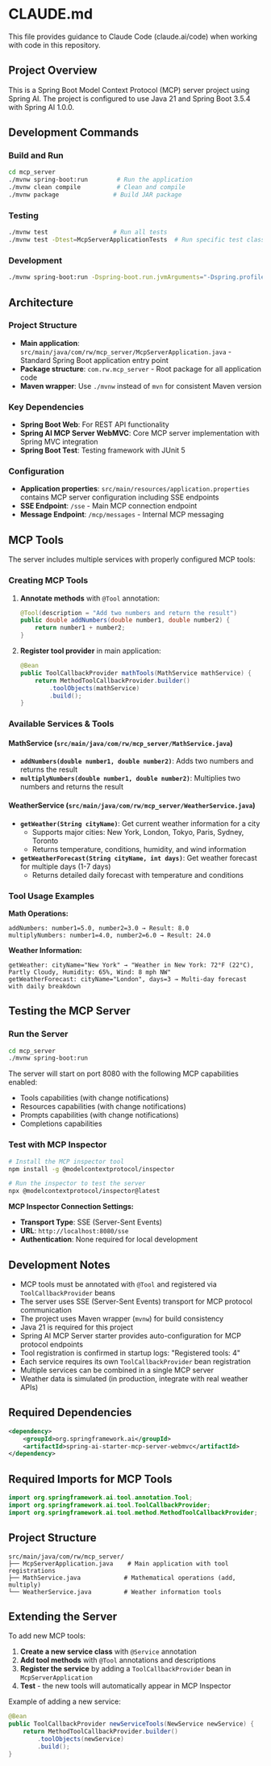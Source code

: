 # CLAUDE.md

This file provides guidance to Claude Code (claude.ai/code) when working with code in this repository.

## Project Overview

This is a Spring Boot Model Context Protocol (MCP) server project using Spring AI. The project is configured to use Java 21 and Spring Boot 3.5.4 with Spring AI 1.0.0.

## Development Commands

### Build and Run
```bash
cd mcp_server
./mvnw spring-boot:run        # Run the application
./mvnw clean compile          # Clean and compile
./mvnw package               # Build JAR package
```

### Testing
```bash
./mvnw test                  # Run all tests
./mvnw test -Dtest=McpServerApplicationTests  # Run specific test class
```

### Development
```bash
./mvnw spring-boot:run -Dspring-boot.run.jvmArguments="-Dspring.profiles.active=dev"  # Run with dev profile
```

## Architecture

### Project Structure
- **Main application**: `src/main/java/com/rw/mcp_server/McpServerApplication.java` - Standard Spring Boot application entry point
- **Package structure**: `com.rw.mcp_server` - Root package for all application code
- **Maven wrapper**: Use `./mvnw` instead of `mvn` for consistent Maven version

### Key Dependencies
- **Spring Boot Web**: For REST API functionality
- **Spring AI MCP Server WebMVC**: Core MCP server implementation with Spring MVC integration
- **Spring Boot Test**: Testing framework with JUnit 5

### Configuration
- **Application properties**: `src/main/resources/application.properties` contains MCP server configuration including SSE endpoints
- **SSE Endpoint**: `/sse` - Main MCP connection endpoint
- **Message Endpoint**: `/mcp/messages` - Internal MCP messaging

## MCP Tools

The server includes multiple services with properly configured MCP tools:

### Creating MCP Tools
1. **Annotate methods** with `@Tool` annotation:
   ```java
   @Tool(description = "Add two numbers and return the result")
   public double addNumbers(double number1, double number2) {
       return number1 + number2;
   }
   ```

2. **Register tool provider** in main application:
   ```java
   @Bean
   public ToolCallbackProvider mathTools(MathService mathService) {
       return MethodToolCallbackProvider.builder()
           .toolObjects(mathService)
           .build();
   }
   ```

### Available Services & Tools

#### MathService (`src/main/java/com/rw/mcp_server/MathService.java`)
- **`addNumbers(double number1, double number2)`**: Adds two numbers and returns the result
- **`multiplyNumbers(double number1, double number2)`**: Multiplies two numbers and returns the result

#### WeatherService (`src/main/java/com/rw/mcp_server/WeatherService.java`)
- **`getWeather(String cityName)`**: Get current weather information for a city
  - Supports major cities: New York, London, Tokyo, Paris, Sydney, Toronto
  - Returns temperature, conditions, humidity, and wind information
- **`getWeatherForecast(String cityName, int days)`**: Get weather forecast for multiple days (1-7 days)
  - Returns detailed daily forecast with temperature and conditions

### Tool Usage Examples

**Math Operations:**
```
addNumbers: number1=5.0, number2=3.0 → Result: 8.0
multiplyNumbers: number1=4.0, number2=6.0 → Result: 24.0
```

**Weather Information:**
```
getWeather: cityName="New York" → "Weather in New York: 72°F (22°C), Partly Cloudy, Humidity: 65%, Wind: 8 mph NW"
getWeatherForecast: cityName="London", days=3 → Multi-day forecast with daily breakdown
```

## Testing the MCP Server

### Run the Server
```bash
cd mcp_server
./mvnw spring-boot:run
```

The server will start on port 8080 with the following MCP capabilities enabled:
- Tools capabilities (with change notifications)
- Resources capabilities (with change notifications)  
- Prompts capabilities (with change notifications)
- Completions capabilities

### Test with MCP Inspector
```bash
# Install the MCP inspector tool
npm install -g @modelcontextprotocol/inspector

# Run the inspector to test the server
npx @modelcontextprotocol/inspector@latest
```

**MCP Inspector Connection Settings:**
- **Transport Type**: SSE (Server-Sent Events)
- **URL**: `http://localhost:8080/sse`
- **Authentication**: None required for local development

## Development Notes

- MCP tools must be annotated with `@Tool` and registered via `ToolCallbackProvider` beans
- The server uses SSE (Server-Sent Events) transport for MCP protocol communication
- The project uses Maven wrapper (`mvnw`) for build consistency
- Java 21 is required for this project
- Spring AI MCP Server starter provides auto-configuration for MCP protocol endpoints
- Tool registration is confirmed in startup logs: "Registered tools: 4"
- Each service requires its own `ToolCallbackProvider` bean registration
- Multiple services can be combined in a single MCP server
- Weather data is simulated (in production, integrate with real weather APIs)

## Required Dependencies

```xml
<dependency>
    <groupId>org.springframework.ai</groupId>
    <artifactId>spring-ai-starter-mcp-server-webmvc</artifactId>
</dependency>
```

## Required Imports for MCP Tools

```java
import org.springframework.ai.tool.annotation.Tool;
import org.springframework.ai.tool.ToolCallbackProvider;
import org.springframework.ai.tool.method.MethodToolCallbackProvider;
```

## Project Structure

```
src/main/java/com/rw/mcp_server/
├── McpServerApplication.java    # Main application with tool registrations
├── MathService.java            # Mathematical operations (add, multiply)  
└── WeatherService.java         # Weather information tools
```

## Extending the Server

To add new MCP tools:

1. **Create a new service class** with `@Service` annotation
2. **Add tool methods** with `@Tool` annotations and descriptions
3. **Register the service** by adding a `ToolCallbackProvider` bean in `McpServerApplication`
4. **Test** - the new tools will automatically appear in MCP Inspector

Example of adding a new service:
```java
@Bean
public ToolCallbackProvider newServiceTools(NewService newService) {
    return MethodToolCallbackProvider.builder()
        .toolObjects(newService)
        .build();
}
```